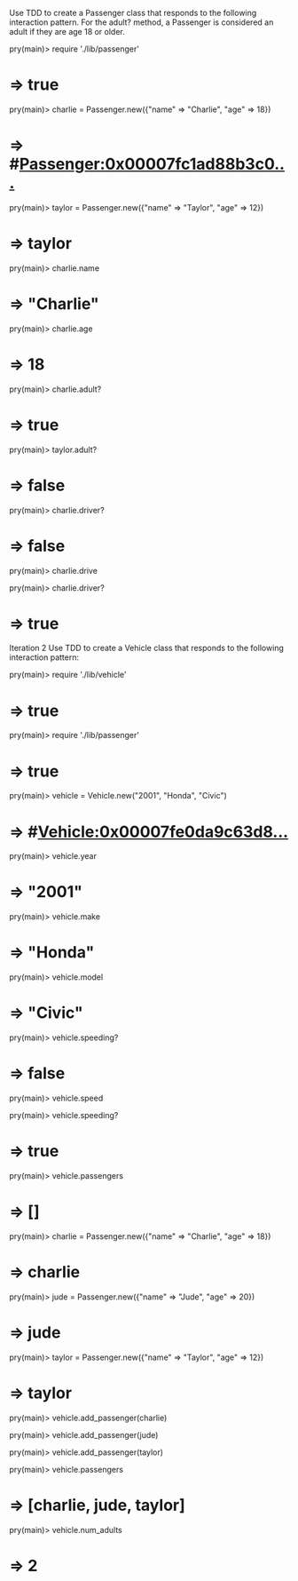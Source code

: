 Use TDD to create a Passenger class that responds to the following interaction pattern. For the adult? method, a Passenger is considered an adult if they are age 18 or older.

pry(main)> require './lib/passenger'
# => true

pry(main)> charlie = Passenger.new({"name" => "Charlie", "age" => 18})    
# => #<Passenger:0x00007fc1ad88b3c0...>

pry(main)> taylor = Passenger.new({"name" => "Taylor", "age" => 12})    
# => taylor

pry(main)> charlie.name
# => "Charlie"

pry(main)> charlie.age
# => 18

pry(main)> charlie.adult?
# => true

pry(main)> taylor.adult?
# => false

pry(main)> charlie.driver?
# => false

pry(main)> charlie.drive

pry(main)> charlie.driver?
# => true
Iteration 2
Use TDD to create a Vehicle class that responds to the following interaction pattern:

pry(main)> require './lib/vehicle'
# => true

pry(main)> require './lib/passenger'
# => true

pry(main)> vehicle = Vehicle.new("2001", "Honda", "Civic")    
# => #<Vehicle:0x00007fe0da9c63d8...>

pry(main)> vehicle.year
# => "2001"

pry(main)> vehicle.make
# => "Honda"

pry(main)> vehicle.model
# => "Civic"

pry(main)> vehicle.speeding?
# => false

pry(main)> vehicle.speed

pry(main)> vehicle.speeding?
# => true

pry(main)> vehicle.passengers
# => []

pry(main)> charlie = Passenger.new({"name" => "Charlie", "age" => 18})    
# => charlie

pry(main)> jude = Passenger.new({"name" => "Jude", "age" => 20})    
# => jude

pry(main)> taylor = Passenger.new({"name" => "Taylor", "age" => 12})    
# => taylor

pry(main)> vehicle.add_passenger(charlie)    

pry(main)> vehicle.add_passenger(jude)    

pry(main)> vehicle.add_passenger(taylor)    

pry(main)> vehicle.passengers
# => [charlie, jude, taylor]

pry(main)> vehicle.num_adults
# => 2
